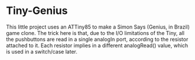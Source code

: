 # Tiny-Genius
This little project uses an ATTiny85 to make a Simon Says (Genius, in Brazil) game clone. The trick here is that, due to the I/O limitations of the Tiny, all the pushbuttons are read in a single analogIn port, according to the resistor attached to it. Each resistor implies in a different analogRead() value, which is used in a switch/case later.
